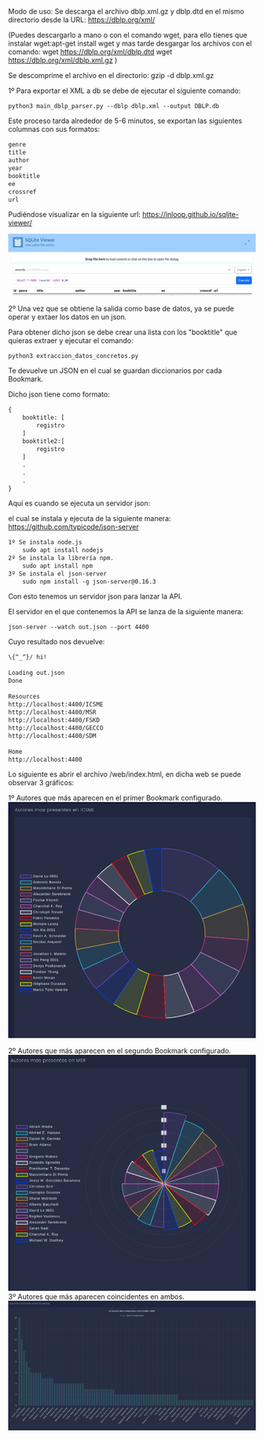 Modo de uso: 
Se descarga el archivo dblp.xml.gz y dblp.dtd en el mismo directorio desde la URL: https://dblp.org/xml/


(Puedes descargarlo a mano o con el comando wget, para ello tienes que instalar 
    wget:apt-get install wget
y mas tarde desgargar los archivos con el comando: 
    wget https://dblp.org/xml/dblp.dtd
    wget https://dblp.org/xml/dblp.xml.gz
)

Se descomprime el archivo en el directorio: gzip -d dblp.xml.gz

1º Para exportar el XML a db se debe de ejecutar el siguiente comando:

    python3 main_dblp_parser.py --dblp dblp.xml --output DBLP.db

Este proceso tarda alrededor de 5-6 minutos, se exportan las siguientes columnas con sus
formatos:

    genre 
    title 
    author 
    year 
    booktitle 
    ee 
    crossref 
    url

Pudiéndose visualizar en la siguiente url:
    https://inloop.github.io/sqlite-viewer/

![Grafico_db](./im_readme/grafico_db.png)

2º Una vez que se obtiene la salida como base de datos, ya se puede operar y extaer los
datos en un json.

Para obtener dicho json se debe crear una lista con los "booktitle" que quieras extraer y 
ejecutar el comando: 

    python3 extraccion_datos_concretos.py

Te devuelve un JSON en el cual se guardan diccionarios por cada Bookmark.

Dicho json tiene como formato:

    {
        booktitle: [
            registro
        ]
        booktitle2:[
            registro
        ]
        .
        .
        .
    } 

Aquí es cuando se ejecuta un servidor json:

el cual se instala y ejecuta de la siguiente manera: https://github.com/typicode/json-server

    1º Se instala node.js
        sudo apt install nodejs
    2º Se instala la librería npm.
        sudo apt install npm
    3º Se instala el json-server
        sudo npm install -g json-server@0.16.3

Con esto tenemos un servidor json para lanzar la API.

El servidor en el que contenemos la API se lanza de la siguiente manera:

	json-server --watch out.json --port 4400

Cuyo resultado nos devuelve:

    \{^_^}/ hi!

    Loading out.json
    Done

    Resources
    http://localhost:4400/ICSME
    http://localhost:4400/MSR
    http://localhost:4400/FSKD
    http://localhost:4400/GECCO
    http://localhost:4400/SDM

    Home
    http://localhost:4400


Lo siguiente es abrir el archivo /web/index.html, en dicha web se puede observar 3 gráficos:

1º Autores que más aparecen en el primer Bookmark configurado.
![Primeros_autores](./im_readme/ICSME.png)

2º Autores que más aparecen en el segundo Bookmark configurado.
![Segundos_autores](./im_readme/MSR.png)
3º Autores que más aparecen coincidentes en ambos.
![Segundos_autores](./im_readme/Comunes.png)
